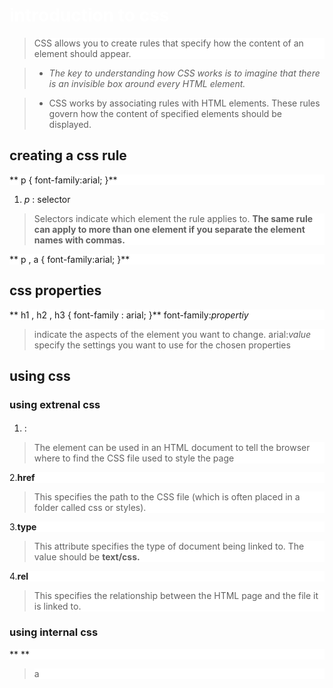 # introduction to css
> CSS allows you to create rules that specify how the content of
an element should appear.

>* *The key to understanding how CSS works is to
imagine that there is an invisible box around
every HTML element.*

>* CSS works by associating rules with HTML elements. These rules govern
how the content of specified elements should be displayed.

## creating a css rule 
** p {
   font-family:arial;
}**
1. *p* : selector 
>Selectors indicate which element the rule applies to.
> **The same rule can apply to more than one element if you separate the element names with commas.** 

** p , a {
  font-family:arial;
}**

## css properties 
** h1 , h2 , h3 {
  font-family : arial;
}**
font-family:*propertiy*
>indicate the aspects of the element you want to change. 
arial:*value*
>specify the settings you want to use for the chosen properties

## using css
 ### using extrenal css
  #### <link href="css/styles.css" type="text/css"  rel="stylesheet" />
  1. **<link/>**:
  >The <link> element can be used in an HTML document to tell the
browser where to find the CSS file used to style the page

 2.**href**
 >This specifies the path to the CSS file (which is often placed in
a folder called css or styles).

 3.**type**
 >This attribute specifies the type of document being linked to. The
value should be **text/css.**

 4.**rel**
 >This specifies the relationship between the HTML page and
the file it is linked to.
### using internal css
** *<style type="text/css">*
 body {
 font-family: arial;
 background-color: rgb(185,179,175);}
 h1 {
 color: rgb(255,255,255);}
 *</style>***
 > a <style> element, which usually sits inside the <head> element of the page.
The <style> element should use the type attribute to indicate that the styles are specified in CSS. The value should be** text/ css.**

**When building a site with more than one page, you should use
an external CSS style sheet*
### css selector 
> CSS selectors are case sensitive, so they must match element names and attribute values exactly.
![css selector](https://cf.ppt-online.org/files/slide/k/Kbp3XcismqFREgGuz9OBIWY1vDx6MwHVeZQjC5/slide-8.jpg)

## Css Rules Cascade
1. last Rule 
2. specifiy 
3. important 
> Understanding how CSS rules cascade means you can write simpler style sheets because you can create generic rules that apply to most elements and then override the properties on individual elements that need to appear differently

## Inheritance
> or color properties on the <body> element, they will apply to most child elements. This is because the value of the font-family property is inherited by child elements. It saves you from having to apply
these properties to as many elements (and results in simpler style sheets).

>You can compare this with **the background-color or border properties;** they are **not inherited** by child elements


 ## Before lanush any website
 > it is important to test it in more than one browser, because there
can be slight differences in how browsers display the pages.
>You do not need lots of computers to test your site, as there are online tools to show you what a page looks like in multiple browsers:

> *BrowserCam.com
BrowserLab.Adobe.com
BrowserShots.org
CrossBrowserTesting.com *

>If you come across a CSS bug, you can use your favorite search
engine to try and find a solution. Or you can check these sites:
*PositionIsEverything.net
QuirksMode.org*

>When a CSS property does not display as expected, it is generally referred to as a **browser quirk** or **CSS bug.**

# colors
1. **foreGround Colors**
2.**background Colors**
 ## colors Systems 
 1.**RGB values**
 2.**HEX Codee**
 3.**Color Names**



 

## Contrast
> When picking foreground and background colors, it is important to ensure that there is enough contrast for the text to be legible.
>**A lack of contrast is particularly a problem for those with
visual impairments and color blindness**
>*It also affects those with poor monitors and sunlight on their
screens*
>For long spans of text, reducing the contrast a little bit improves
readability.
>You can reduce contrast by using **dark gray text on a white background** or an **off-white text on a dark background.**

## Css3 Opacity , rgba
** opacity value have to be between 1.0 and 0.0
> 0 (so a value of 0.5 is 50% opacity and 0.15 is 15% opacity).

> adds a fourth value to rgba to indicates opacity. This value is
known as an alpha value and is a number between 0.0 and 1.0

>The
rgba value will only affect the element on which it is applied
**(not child elements).**

## differenance between lightness and Brightness
>Please note that lightness is a different concept to brightness.
Graphic design software (such as Photoshop and GIMP) have
color pickers that use hue, saturation, and brightness —
but brightness only adds black, whereas lightness offers both
white and black.

## Css3 HSL , HSLA 
body {
background-color: #C8C8C8;
**background-color: hsl(0,0%,78%);**}
p {
background-color: #ffffff;
**background-color: hsla(0,100%,100%,0.5);**}
1.**Hue**:
> This is expressed as an angle
(between 0 and 360 degrees).

2.**saturation** :
>This is expressed as a percentage.

3.**lightness**:
>This is expressed as a percentage with 0% being white, 50% being normal, and 100% being black. 
>*fourth value which represents transparency (just like the rgba property)*

4.**alpha**
>This is expressed as a number between 0 and 1.0.For example, 0.5 represents 50% transparency, and 0.75 represents 75% transparency.

>Because older browsers do not recognize HSL and HSLA values, it is a good idea to add an extra rule which specifies the color using a hex code, RGB value, or color name.



